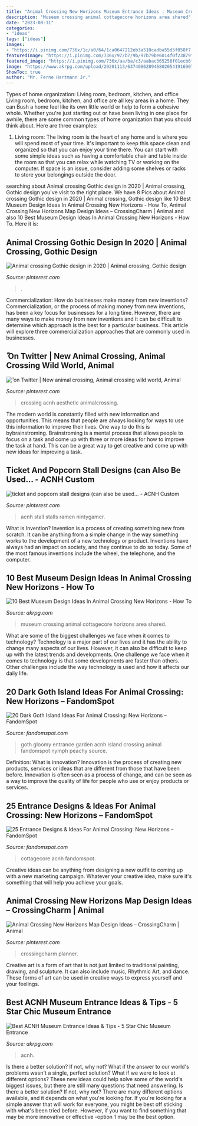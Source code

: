 ```yaml
---
title: "Animal Crossing New Horizons Museum Entrance Ideas : Museum Crossing Animal Cottagecore Horizons Area Shared"
description: "Museum crossing animal cottagecore horizons area shared"
date: "2023-08-31"
categories:
- "ideas"
tags: ["ideas"]
images:
- "https://i.pinimg.com/736x/1c/a0/64/1ca0647212eb3a510cadba55d5f058f7.jpg"
featuredImage: "https://i.pinimg.com/736x/97/b7/9b/97b79be6014f0f23879f5d9563439aab.jpg"
featured_image: "https://i.pinimg.com/736x/aa/ba/c3/aabac365258f01ecb6f133786038b43a.jpg"
image: "https://www.akrpg.com/upload/20201113/6374086289468020541916907.png"
ShowToc: true
author: "Mr. Ferne Hartmann Jr."
---
```



Types of home organization: Living room, bedroom, kitchen, and office
Living room, bedroom, kitchen, and office are all key areas in a home. They can Bush a home feel like its own little world or help to form a cohesive whole. Whether you're just starting out or have been living in one place for awhile, there are some common types of home organization that you should think about. Here are three examples:
1. Living room: The living room is the heart of any home and is where you will spend most of your time. It's important to keep this space clean and organized so that you can enjoy your time there. You can start with some simple ideas such as having a comfortable chair and table inside the room so that you can relax while watching TV or working on the computer. If space is an issue, consider adding some shelves or racks to store your belongings outside the door.


	

		
searching about Animal crossing Gothic design in 2020 | Animal crossing, Gothic design you've visit to the right place. We have 8 Pics about Animal crossing Gothic design in 2020 | Animal crossing, Gothic design like 10 Best Museum Design Ideas In Animal Crossing New Horizons - How To, Animal Crossing New Horizons Map Design Ideas – CrossingCharm | Animal and also 10 Best Museum Design Ideas In Animal Crossing New Horizons - How To. Here it is:
		
    
## Animal Crossing Gothic Design In 2020 | Animal Crossing, Gothic Design

<img loading=lazy src="https://i.pinimg.com/736x/aa/ba/c3/aabac365258f01ecb6f133786038b43a.jpg" onerror="this.onerror=null;this.src='https://tse4.mm.bing.net/th?id=OIP.Vz2RyQG1KHZH30YeXKM1jQHaMh&amp;pid=15.1';" alt="Animal crossing Gothic design in 2020 | Animal crossing, Gothic design">

_Source: pinterest.com_

>. 

	

Commercialization: How do businesses make money from new inventions?
Commercialization, or the process of making money from new inventions, has been a key focus for businesses for a long time. However, there are many ways to make money from new inventions and it can be difficult to determine which approach is the best for a particular business. This article will explore three commercialization approaches that are commonly used in businesses.

    
## ً On Twitter | New Animal Crossing, Animal Crossing Wild World, Animal

<img loading=lazy src="https://i.pinimg.com/736x/97/b7/9b/97b79be6014f0f23879f5d9563439aab.jpg" onerror="this.onerror=null;this.src='https://tse3.mm.bing.net/th?id=OIP.oq_TWCmjqfbwAMv1d0D5FwHaEK&amp;pid=15.1';" alt="ً on Twitter | New animal crossing, Animal crossing wild world, Animal">

_Source: pinterest.com_

>crossing acnh aesthetic animalcrossing. 

	

The modern world is constantly filled with new information and opportunities. This means that people are always looking for ways to use this information to improve their lives. One way to do this is bybrainstroming. Brainstroming is a mental process that allows people to focus on a task and come up with three or more ideas for how to improve the task at hand. This can be a great way to get creative and come up with new ideas for improving a task.

    
## Ticket And Popcorn Stall Designs (can Also Be Used... - ACNH Custom

<img loading=lazy src="https://i.pinimg.com/736x/1c/a0/64/1ca0647212eb3a510cadba55d5f058f7.jpg" onerror="this.onerror=null;this.src='https://tse2.mm.bing.net/th?id=OIP.jdfAZt7x05gejNjGjVygsgHaC8&amp;pid=15.1';" alt="ticket and popcorn stall designs (can also be used... - ACNH Custom">

_Source: pinterest.com_

>acnh stall stalls ramen nintygamer. 

	

What is Invention?
Invention is a process of creating something new from scratch. It can be anything from a simple change in the way something works to the development of a new technology or product. Inventions have always had an impact on society, and they continue to do so today. Some of the most famous inventions include the wheel, the telephone, and the computer.

    
## 10 Best Museum Design Ideas In Animal Crossing New Horizons - How To

<img loading=lazy src="https://www.akrpg.com/upload/20200904/6373481686175411066953866.png" onerror="this.onerror=null;this.src='https://tse2.mm.bing.net/th?id=OIP.ld6v33PGJfPgoMyzmVc57wHaEJ&amp;pid=15.1';" alt="10 Best Museum Design Ideas In Animal Crossing New Horizons - How To">

_Source: akrpg.com_

>museum crossing animal cottagecore horizons area shared. 

	

What are some of the biggest challenges we face when it comes to technology?
Technology is a major part of our lives and it has the ability to change many aspects of our lives. However, it can also be difficult to keep up with the latest trends and developments. One challenge we face when it comes to technology is that some developments are faster than others. Other challenges include the way technology is used and how it affects our daily life.

    
## 20 Dark Goth Island Ideas For Animal Crossing: New Horizons – FandomSpot

<img loading=lazy src="https://static.fandomspot.com/images/04/13689/11-gloomy-garden-entrance-acnh.jpg" onerror="this.onerror=null;this.src='https://tse3.mm.bing.net/th?id=OIP.dDxZMQ848DH433iEQE_m_AHaEK&amp;pid=15.1';" alt="20 Dark Goth Island Ideas For Animal Crossing: New Horizons – FandomSpot">

_Source: fandomspot.com_

>goth gloomy entrance garden acnh island crossing animal fandomspot nymph peachy source. 

	

Definition: What is innovation?
Innovation is the process of creating new products, services or ideas that are different from those that have been before. Innovation is often seen as a process of change, and can be seen as a way to improve the quality of life for people who use or enjoy products or services.

    
## 25 Entrance Designs &amp; Ideas For Animal Crossing: New Horizons – FandomSpot

<img loading=lazy src="https://static.fandomspot.com/images/01/11626/16-cottagecore-entry-acnh-design.jpg" onerror="this.onerror=null;this.src='https://tse3.mm.bing.net/th?id=OIP.phvMkInkCEijtxrSbc8n9QHaEK&amp;pid=15.1';" alt="25 Entrance Designs &amp; Ideas For Animal Crossing: New Horizons – FandomSpot">

_Source: fandomspot.com_

>cottagecore acnh fandomspot. 

	

Creative ideas can be anything from designing a new outfit to coming up with a new marketing campaign. Whatever your creative idea, make sure it's something that will help you achieve your goals.

    
## Animal Crossing New Horizons Map Design Ideas – CrossingCharm | Animal

<img loading=lazy src="https://i.pinimg.com/736x/66/1e/c7/661ec705758bb826633e42e109eda13e.jpg" onerror="this.onerror=null;this.src='https://tse3.mm.bing.net/th?id=OIP.T3X-f6gXN10VOSz8rdrFPgHaGD&amp;pid=15.1';" alt="Animal Crossing New Horizons Map Design Ideas – CrossingCharm | Animal">

_Source: pinterest.com_

>crossingcharm planner. 

	

Creative art is a form of art that is not just limited to traditional painting, drawing, and sculpture. It can also include music, Rhythmic Art, and dance. These forms of art can be used in creative ways to express yourself and your feelings.

    
## Best ACNH Museum Entrance Ideas &amp; Tips - 5 Star Chic Museum Entrance

<img loading=lazy src="https://www.akrpg.com/upload/20201113/6374086289468020541916907.png" onerror="this.onerror=null;this.src='https://tse2.mm.bing.net/th?id=OIP.pFa38Vg2CoYwnDHIBrWVWAHaEU&amp;pid=15.1';" alt="Best ACNH Museum Entrance Ideas &amp; Tips - 5 Star Chic Museum Entrance">

_Source: akrpg.com_

>acnh. 

	

Is there a better solution? If not, why not?
What if the answer to our world's problems wasn't a single, perfect solution? What if we were to look at different options? These new ideas could help solve some of the world's biggest issues, but there are still many questions that need answering. Is there a better solution? If not, why not? There are many different options available, and it depends on what you're looking for. If you're looking for a simple answer that will work for everyone, you might be best off sticking with what's been tried before. However, if you want to find something that may be more innovative or effective -option 1 may be the best option.

